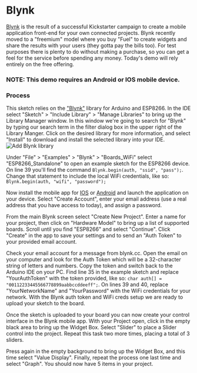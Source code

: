 # Blynk
[Blynk](http://blynk.cc/getting-started/) is the result of a successful Kickstarter campaign to create a mobile application front-end for your own connected projects.  Blynk recently moved to a "freemium" model where you buy "Fuel" to create widgets and share the results with your users (they gotta pay the bills too).  For test purposes there is plenty to do without making a purchase, so you can get a feel for the service before spending any money.  Today's demo will rely entirely on the free offering.

### NOTE: This demo requires an Android or IOS mobile device.

### Process
This sketch relies on the ["Blynk"](https://github.com/blynkkk/blynk-library) library for Arduino and ESP8266.  In the IDE select "Sketch" > "Include Library" > "Manage Libraries" to bring up the Library Manager window.  In this window we're going to search for "Blynk" by typing our search term in the filter dialog box in the upper right of the Library Manger.  Click on the desired library for more information, and select "Install" to download and install the selected library into your IDE.
![Add Blynk library](https://github.com/aderusha/IoTWM-ESP8266/blob/master/Images/AddBlynkLibrary.png)

Under "File" > "Examples" > "Blynk" > "Boards_WiFi" select "ESP8266_Standalone" to open an example sketch for the ESP8266 device.  On line 39 you'll find the command `Blynk.begin(auth, "ssid", "pass");`.  Change that statement to include the local WiFi credentials, like so: `Blynk.begin(auth, "wifi", "password");`

Now install the mobile app for [IOS](https://itunes.apple.com/us/app/blynk-control-arduino-raspberry/id808760481?ls=1&mt=8) or [Android](https://play.google.com/store/apps/details?id=cc.blynk) and launch the application on your device.  Select "Create Account", enter your email address (use a real address that you have access to today), and assign a password.

From the main Blynk screen select "Create New Project".  Enter a name for your project, then click on "Hardware Model" to bring up a list of supported boards.  Scroll until you find "ESP8266" and select "Continue".  Click "Create" in the app to save your settings and to send an "Auth Token" to your provided email account.

Check your email account for a message from blynk.cc.  Open the email on your computer and look for the Auth Token which will be a 32-character string of letters and numbers.  Copy the token and switch back to the Arduino IDE on your PC.  Find line 35 in the example sketch and replace "YourAuthToken" with the token provided, like so: `char auth[] = "00112233445566778899aabbccddeeff";`.  On lines 39 and 40, replace "YourNetworkName" and "YourPassword" with the WiFi credentials for your network.  With the Blynk auth token and WiFi creds setup we are ready to upload your sketch to the board.

Once the sketch is uploaded to your board you can now create your control interface in the Blynk mobile app.  With your Project open, click in the empty black area to bring up the Widget Box.  Select "Slider" to place a Slider control into the project.  Repeat this task two more times, placing a total of 3 sliders.

Press again in the empty background to bring up the Widget Box, and this time select "Value Display".  Finally, repeat the process one last time and select "Graph".  You should now have 5 items in your project.
